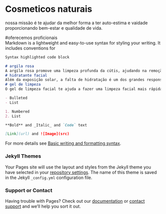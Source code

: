 <h1> Cosmeticos naturais </h1>

<p> nossa missão é te ajudar da melhor forma a ter auto-estima e vaidade proporcionando bem-estar e qualidade de vida. </p>


#oferecemos proficionais                   
Markdown is a lightweight and easy-to-use syntax for styling your writing. It includes conventions for

```markdown
Syntax highlighted code block

# argila rosa 
A argila rosa promove uma limpeza profunda da cútis, ajudando na remoção de toxinas e absorção do excesso de oleosidade, ao mesmo tempo em que contribui na retenção de lipídios para efeito hidratante saudável.
# hidratante facial
Além da exposição solar, a falta de hidratação é um dos grandes responsáveis pelo envelhecimento da pele, uma vez que atrapalha a renovação celular e consequentemente a produção de colágeno. Sem um hidratante facial adequado, a pele do rosto sofre ressecamento, criando linhas finas e evidenciando as já existentes.
# gel de limpeza 
O gel de limpeza facial te ajuda a fazer uma limpeza facial mais rápida e eficiente. Com uma textura leve, o gel de limpeza se adequa em todos os tipos de pele, garantindo um rosto limpo sem a sensação de ressecamento.

- Bulleted
- List

1. Numbered
2. List

**Bold** and _Italic_ and `Code` text

[Link](url) and ![Image](src)
```

For more details see [Basic writing and formatting syntax](https://docs.github.com/en/github/writing-on-github/getting-started-with-writing-and-formatting-on-github/basic-writing-and-formatting-syntax).

### Jekyll Themes

Your Pages site will use the layout and styles from the Jekyll theme you have selected in your [repository settings](https://github.com/Ferlindo123/fercosmetics/settings/pages). The name of this theme is saved in the Jekyll `_config.yml` configuration file.

### Support or Contact

Having trouble with Pages? Check out our [documentation](https://docs.github.com/categories/github-pages-basics/) or [contact support](https://support.github.com/contact) and we’ll help you sort it out.
